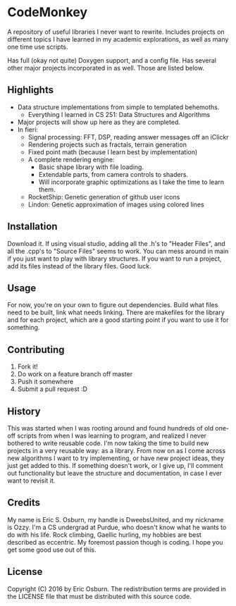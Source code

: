 # CodeMonkey

A repository of useful libraries I never want to rewrite. Includes projects on different topics I have learned in my academic explorations, as well as many one time use scripts.

Has full (okay not quite) Doxygen support, and a config file. Has several other major projects incorporated in as well. Those are listed below.

## Highlights

* Data structure implementations from simple to templated behemoths.
  * Everything I learned in CS 251: Data Structures and Algorithms
* Major projects will show up here as they are completed.
* In fieri:
  * Signal processing: FFT, DSP, reading answer messages off an iClickr
  * Rendering projects such as fractals, terrain generation
  * Fixed point math (because I learn best by implementation)
  * A complete rendering engine:
    * Basic shape library with file loading.
    * Extendable parts, from camera controls to shaders.
    * Will incorporate graphic optimizations as I take the time to learn them.
  * RocketShip: Genetic generation of github user icons
  * Lindon: Genetic approximation of images using colored lines

## Installation

Download it. If using visual studio, adding all the .h's to "Header Files", and all the .cpp's to "Source Files" seems to work. You can mess around in main if you just want to play with library structures. If you want to run a project, add its files instead of the library files. Good luck.

## Usage

For now, you're on your own to figure out dependencies. Build what files need to be built, link what needs linking. There are makefiles for the library and for each project, which are a good starting point if you want to use it for something.

## Contributing

1. Fork it!
2. Do work on a feature branch off master
3. Push it somewhere
5. Submit a pull request :D

## History

This was started when I was rooting around and found hundreds of old one-off scripts from when I was learning to program, and realized I never bothered to write reusable code. I'm now taking the time to build new projects in a very reusable way: as a library. From now on as I come across new algorithms I want to try implementing, or have new project ideas, they just get added to this. If something doesn't work, or I give up, I'll comment out functionality but leave the structure and documentation, in case I ever want to revisit it.

## Credits

My name is Eric S. Osburn, my handle is DweebsUnited, and my nickname is Ozzy. I'm a CS undergrad at Purdue, who doesn't know what he wants to do with his life. Rock climbing, Gaellic hurling, my hobbies are best described as eccentric. My foremost passion though is coding. I hope you get some good use out of this.

## License

Copyright (C) 2016 by Eric Osburn. The redistribution terms are provided in the LICENSE file that must be distributed with this source code.
